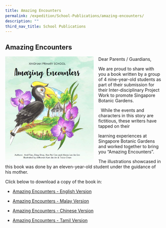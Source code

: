 ```yaml
---
title: Amazing Encounters
permalink: /expedition/School-Publications/amazing-encounters/
description: ""
third_nav_title: School Publications
---
```

## Amazing Encounters

<img src="/images/enc1.png" style="width:283px;height:340px;margin-right:15px;" align = "left"> Dear Parents / Guardians,

We are proud to share with you a book written by a group of 4 nine-year-old students as part of their submission for their Inter-disciplinary Project Work to promote Singapore Botanic Gardens.

  While the events and characters in this story are fictitious, these writers have tapped on their

learning experiences at Singapore Botanic Gardens and worked together to bring you “Amazing Encounters”.


The illustrations showcased in this book was done by an eleven-year-old student under the guidance of his mother.

Click below to download a copy of the book in:


* [Amazing Encounters - English Version](/files/Publication/Amazing%20Ecounters/Amazing%20Encounters%20Full%20Book.pdf)

* [Amazing Encounters - Malay Version](/files/Publication/Amazing%20Ecounters/Amazing%20Encounters%20-%20Malay.pdf)

* [Amazing Encounters - Chinese Version](/files/Publication/Amazing%20Ecounters/Amazing%20Counters%20-%20Chinese.pdf)

* [Amazing Encounters - Tamil Version](/files/Publication/Amazing%20Ecounters/Amazing%20Encounters%20-%20Tamil.pdf)